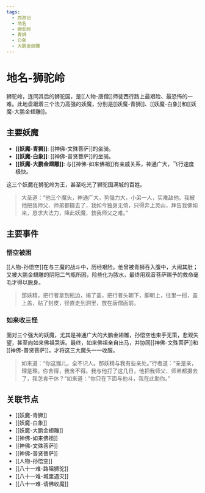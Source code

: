 ```yaml
---
tags:
  - 西游记
  - 地名
  - 狮驼岭
  - 青狮
  - 白象
  - 大鹏金翅雕
---
```


# 地名-狮驼岭

狮驼岭，连同其后的狮驼国，是[[人物-唐僧]]师徒西行路上最艰险、最恐怖的一难。此地盘踞着三个法力高强的妖魔，分别是[[妖魔-青狮]]、[[妖魔-白象]]和[[妖魔-大鹏金翅雕]]。

## 主要妖魔

- **[[妖魔-青狮]]**: [[神佛-文殊菩萨]]的坐骑。
- **[[妖魔-白象]]**: [[神佛-普贤菩萨]]的坐骑。
- **[[妖魔-大鹏金翅雕]]**: 与[[神佛-如来佛祖]]有亲戚关系，神通广大，飞行速度极快。

这三个妖魔在狮驼岭为王，甚至吃光了狮驼国满城的百姓。

> 大圣道：“他三个魔头，神通广大，势强力大，小弟一人，实难敌他。我被他把我师父、师弟都摄去了，我如今独身无倚，只得奔上灵山，拜告我佛如来，恳求大法力，降此妖魔，救我师父之难。”

## 主要事件

### 悟空被困

[[人物-孙悟空]]在与三魔的战斗中，历经艰险。他曾被青狮吞入腹中，大闹其肚；又被大鹏金翅雕的阴阳二气瓶所困，险些化为脓水，最终用观音菩萨赐予的救命毫毛才得以脱身。

> 那妖精，把行者拿到瓶边，揭了盖，把行者头朝下，脚朝上，往里一掼，盖上盖，贴了封皮，径直走到洞里，放在唐僧面前。

### 如来收三怪

面对三个强大的妖魔，尤其是神通广大的大鹏金翅雕，孙悟空也束手无策，悲观失望，甚至向如来佛祖哭诉。最终，如来佛祖亲自出马，并协同[[神佛-文殊菩萨]]和[[神佛-普贤菩萨]]，才将这三大魔头一一收服。

> 如来道：“你这猴儿，全不识人。那妖精与我有些亲处。”行者道：“亲是亲，理是理。你舍得，我舍不得。我与他打了这几日，他把我师父、师弟都摄去了，我怎肯干休？”如来道：“你只在下面与他斗，我在此助你。”

## 关联节点
- [[妖魔-青狮]]
- [[妖魔-白象]]
- [[妖魔-大鹏金翅雕]]
- [[神佛-如来佛祖]]
- [[神佛-文殊菩萨]]
- [[神佛-普贤菩萨]]
- [[人物-孙悟空]]
- [[八十一难-路阻狮驼]]
- [[八十一难-城里遇灾]]
- [[八十一难-请佛收魔]]
